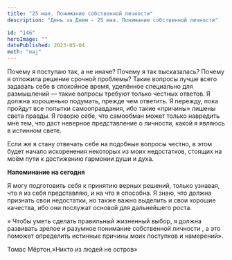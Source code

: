 ```yaml
---
title: "25 мая. Понимание собственной личности"
description: "День за Днем - 25 мая. Понимание собственной личности"

id: "146"
heroImage: ""
datePublished: 2023-05-04
moth: "maj"
---
```


Почему я поступаю так, а не иначе? Почему я так высказалась? Почему я отложила
решение срочной проблемы? Такие вопросы лучше всего задавать себе в спокойное
время, уделённое специально для размышлений — такие вопросы требуют только
честных ответов. Я должна хорошенько подумать, прежде чем ответить. Я пережду,
пока пройдут все попытки самооправдания, ибо такие «причины» лишены света
правды. Я говорю себе, что самообман может только навредить мне тем, что даст
неверное представление о личности, какой я являюсь в истинном свете.

Если же я стану отвечать себе на подобные вопросы честно, в этом будет начало
искоренения некоторых из моих недостатков, стоящих на моём пути к достижению
гармонии души и духа.

**Напоминание на сегодня**

Я могу подготовить себя к принятию верных решений, только узнавая, что я из
себя представляю, и на что я способна. Я знаю, что должна признать свои
недостатки, но также важно выделить и свои хорошие качества, ибо они послужат
основой для дальнейшего роста.

» Чтобы уметь сделать правильный жизненный выбор, я должна развивать зрелое и
разумное понимание собственной личности , а это поможет определить истинные
причины моих поступков и намерений».

Томас Мёртон,»Никто из людей не остров»
